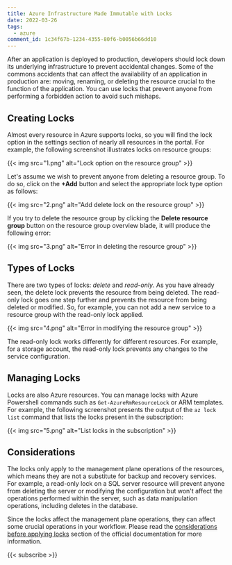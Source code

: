 ```yaml
---
title: Azure Infrastructure Made Immutable with Locks
date: 2022-03-26
tags:
  - azure
comment_id: 1c34f67b-1234-4355-80f6-b0056b66dd10
---
```


After an application is deployed to production, developers should lock down its underlying infrastructure to prevent accidental changes. Some of the commons accidents that can affect the availability of an application in production are: moving, renaming, or deleting the resource crucial to the function of the application. You can use locks that prevent anyone from performing a forbidden action to avoid such mishaps.

## Creating Locks

Almost every resource in Azure supports locks, so you will find the lock option in the settings section of nearly all resources in the portal. For example, the following screenshot illustrates locks on resource groups:

{{< img src="1.png" alt="Lock option on the resource group" >}}

Let's assume we wish to prevent anyone from deleting a resource group. To do so, click on the **+Add** button and select the appropriate lock type option as follows:

{{< img src="2.png" alt="Add delete lock on the resource group" >}}

If you try to delete the resource group by clicking the **Delete resource group** button on the resource group overview blade, it will produce the following error:

{{< img src="3.png" alt="Error in deleting the resource group" >}}

## Types of Locks

There are two types of locks: _delete_ and _read-only_. As you have already seen, the delete lock prevents the resource from being deleted. The read-only lock goes one step further and prevents the resource from being deleted or modified. So, for example, you can not add a new service to a resource group with the read-only lock applied.

{{< img src="4.png" alt="Error in modifying the resource group" >}}

The read-only lock works differently for different resources. For example, for a storage account, the read-only lock prevents any changes to the service configuration.

## Managing Locks

Locks are also Azure resources. You can manage locks with Azure Powershell commands such as `Get-AzureRmResourceLock` or ARM templates. For example, the following screenshot presents the output of the `az lock list` command that lists the locks present in the subscription:

{{< img src="5.png" alt="List locks in the subscription" >}}

## Considerations

The locks only apply to the management plane operations of the resources, which means they are not a substitute for backup and recovery services. For example, a read-only lock on a SQL server resource will prevent anyone from deleting the server or modifying the configuration but won't affect the operations performed within the server, such as data manipulation operations, including deletes in the database.

Since the locks affect the management plane operations, they can affect some crucial operations in your workflow. Please read the [considerations before applying locks](https://docs.microsoft.com/en-us/azure/azure-resource-manager/management/lock-resources?tabs=json) section of the official documentation for more information.

{{< subscribe >}}
